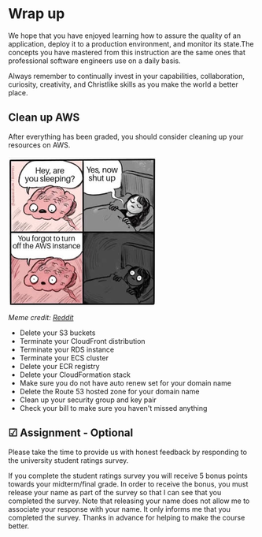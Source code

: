 # Wrap up

We hope that you have enjoyed learning how to assure the quality of an application, deploy it to a production environment, and monitor its state.The concepts you have mastered from this instruction are the same ones that professional software engineers use on a daily basis.

Always remember to continually invest in your capabilities, collaboration, curiosity, creativity, and Christlike skills as you make the world a better place.

## Clean up AWS

After everything has been graded, you should consider cleaning up your resources on AWS.

![Clean up meme](turnOffAws.jpg)

_Meme credit: [Reddit](https://www.reddit.com/r/ProgrammerHumor/comments/qbx03g/better_turn_off_aws_before_you_get_a_huge_bill/)_

- Delete your S3 buckets
- Terminate your CloudFront distribution
- Terminate your RDS instance
- Terminate your ECS cluster
- Delete your ECR registry
- Delete your CloudFormation stack
- Make sure you do not have auto renew set for your domain name
- Delete the Route 53 hosted zone for your domain name
- Clean up your security group and key pair
- Check your bill to make sure you haven't missed anything

## ☑ Assignment - Optional

Please take the time to provide us with honest feedback by responding to the university student ratings survey.

If you complete the student ratings survey you will receive 5 bonus points towards your midterm/final grade. In order to receive the bonus, you must release your name as part of the survey so that I can see that you completed the survey. Note that releasing your name does not allow me to associate your response with your name. It only informs me that you completed the survey. Thanks in advance for helping to make the course better.
